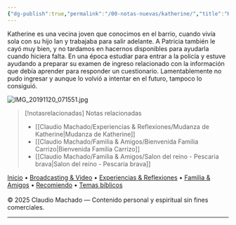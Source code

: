 ```yaml
---
{"dg-publish":true,"permalink":"/00-notas-nuevas/katherine/","title":"Katherine","tags":["Amistades"]}
---
```


Katherine es una vecina joven que conocimos en el barrio, cuando vivía sola con su hijo Ian y trabajaba para salir adelante. A Patricia también le cayó muy bien, y no tardamos en hacernos disponibles para ayudarla cuando hiciera falta.
En una época estudiar para entrar a la policía y estuve ayudando a preparar su examen de ingreso relacionado con la información que debía aprender para responder un cuestionario. Lamentablemente no pudo ingresar y aunque lo volvió a intentar en el futuro, tampoco lo consiguió.

![IMG_20191120_071551.jpg](/img/user/07%20-%20Personal/Im%C3%A1genes/IMG_20191120_071551.jpg)


> [!notasrelacionadas] Notas relacionadas
> - [[Claudio Machado/Experiencias & Reflexiones/Mudanza de Katherine\|Mudanza de Katherine]]
> - [[Claudio Machado/Familia & Amigos/Bienvenida Familia Carrizo\|Bienvenida Familia Carrizo]]
> - [[Claudio Machado/Familia & Amigos/Salon del reino - Pescaria brava\|Salon del reino - Pescaria brava]]

<div class="pie-simple">
  <a href="https://mis-apuntes-psi.vercel.app/">Inicio</a> •
  <a href="https://mis-apuntes-psi.vercel.app/claudio-machado/brodcasting-and-videos/principial-brodcasting-and-video/">Broadcasting & Video</a> •
  <a href="https://mis-apuntes-psi.vercel.app/claudio-machado/experiencias-and-reflexiones/experiencias-and-reflexiones/">Experiencias & Reflexiones</a> •
  <a href="https://mis-apuntes-psi.vercel.app/claudio-machado/familia-and-amigos/familia-and-amigos/">Familia & Amigos</a> •
  <a href="https://mis-apuntes-psi.vercel.app/claudio-machado/recomendaciones/recomiendo/">Recomiendo</a> •
  <a href="https://mis-apuntes-psi.vercel.app/claudio-machado/temas-biblicos/temas-biblicos/">Temas bíblicos</a>
  <br><br>
  <span class="legal">© 2025 Claudio Machado — Contenido personal y espiritual sin fines comerciales.</span>
</div>

---

